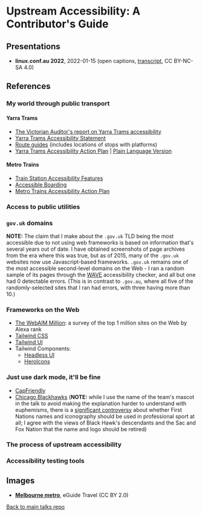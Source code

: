 # Upstream Accessibility: A Contributor's Guide

## Presentations

- **linux.conf.au 2022**, 2022-01-15 (open captions, [transcript](transcript.md), CC BY-NC-SA 4.0)

## References

### My world through public transport

#### Yarra Trams

* [The Victorian Auditor's report on Yarra Trams accessibility](https://www.audit.vic.gov.au/report/accessibility-tram-services?section=)
* [Yarra Trams Accessibility Statement](https://yarratrams.com.au/accessibility)
* [Route guides](https://yarratrams.com.au/route-guides/) (includes locations of stops with platforms)
* [Yarra Trams Accessibility Action Plan](https://yarratrams.com.au/media/1550/yarra-trams-accessibility-action-plan-2019-to-2022-final.pdf) | [Plain Language Version](https://yarratrams.com.au/media/1543/easy-english-accessibility-action-plan-190802.pdf)

#### Metro Trains

* [Train Station Accessibility Features](https://www.metrotrains.com.au/station-accessibility-features/)
* [Accessible Boarding](https://www.metrotrains.com.au/station-accessibility-features/boarding/)
* [Metro Trains Accessibility Action Plan](https://ds12k1658w1f2.cloudfront.net/wp-content/uploads/2019/08/J004357-AAP-Booklet-%C6%92_INT.pdf)

### Access to public utilities

### `gov.uk` domains

**NOTE:** The claim that I make about the `.gov.uk` TLD being the most accessible due to not using web frameworks is based on information that's several years out of date.  I have obtained screenshots of page archives from the era where this was true, but as of 2015, many of the `.gov.uk` websites now use Javascript-based frameworks.  `.gov.uk` remains one of the most accessible second-level domains on the Web - I ran a random sample of its pages through the [WAVE](https://wave.webaim.org/) accessibility checker, and all but one had 0 detectable errors.  (This is in contrast to `.gov.au`, where all five of the randomly-selected sites that I ran had errors, with three having more than 10.)

### Frameworks on the Web

* [The WebAIM Million](https://webaim.org/projects/million/): a survey of the top 1 million sites on the Web by Alexa rank
* [Tailwind CSS](https://tailwindcss.com/)
* [Tailwind UI](https://tailwindui.com/)
* Tailwind Components:
  - [Headless UI](https://headlessui.dev/)
  - [HeroIcons](https://heroicons.com/)

### Just use dark mode, it'll be fine

* [CapFriendly](https://www.capfriendly.com/)
* [Chicago Blackhawks](https://www.nhl.com/blackhawks/) (**NOTE:** while I use the name of the team's mascot in the talk to avoid making the explanation harder to understand with euphemisms, there is a [significant controversy](https://en.wikipedia.org/wiki/Chicago_Blackhawks_name_and_logo_controversy) about whether First Nations names and iconography should be used in professional sport at all; I agree with the views of Black Hawk's descendants and the Sac and Fox Nation that the name and logo should be retired)

### The process of upstream accessibility

### Accessibility testing tools

## Images

* [**Melbourne metro**](https://tinyurl.com/upstream-07), eGuide Travel (CC BY 2.0)

[Back to main talks repo](https://github.com/lisushka/talks)
